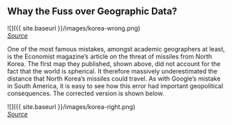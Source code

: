 ---
---

## Whay the Fuss over Geographic Data?

![]({{ site.baseurl }}/images/korea-wrong.png)  
*[Source][korea]*

<aside class="notes">
One of the most famous mistakes, amongst academic geographers at least, is the Economist magazine’s article on the threat of missiles from North Korea.
The first map they published, shown above, did not account for the fact that the world is spherical.
It therefore massively underestimated the distance that North Korea’s missiles could travel.
As with Google’s mistake in South America, it is easy to see how this error had important geopolitical consequences.
The corrected version is shown below.
</aside>

<!--split-->

![]({{ site.baseurl }}/images/korea-right.png)  
*[Source][korea]*

[korea]: http://spatial.ly/2011/01/geographical-mistakes-keeping-geographers-busy/
